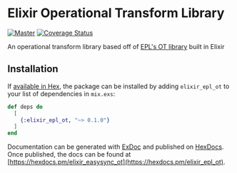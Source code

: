 # Elixir Operational Transform Library

[![Master](https://travis-ci.org/mattnguyen1/elixir-epl-ot.svg?branch=master)](https://travis-ci.org/mattnguyen1/elixir-epl-ot)
[![Coverage Status](https://coveralls.io/repos/github/mattnguyen1/elixir-epl-ot/badge.svg?branch=master)](https://coveralls.io/github/mattnguyen1/elixir-epl-ot?branch=master)

An operational transform library based off of [EPL's OT library](https://github.com/ether/etherpad-lite/wiki/Changeset-Library) built in Elixir 

## Installation

If [available in Hex](https://hex.pm/docs/publish), the package can be installed
by adding `elixir_epl_ot` to your list of dependencies in `mix.exs`:

```elixir
def deps do
  [
    {:elixir_epl_ot, "~> 0.1.0"}
  ]
end
```

Documentation can be generated with [ExDoc](https://github.com/elixir-lang/ex_doc)
and published on [HexDocs](https://hexdocs.pm). Once published, the docs can
be found at [https://hexdocs.pm/elixir_easysync_ot](https://hexdocs.pm/elixir_epl_ot).

